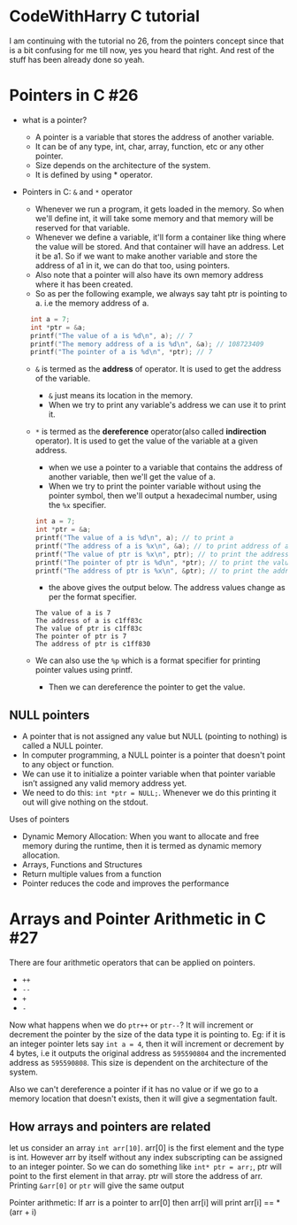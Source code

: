 # CodeWithHarry C tutorial

I am continuing with the tutorial no 26, from the pointers concept since that is a bit confusing for me till now, yes you heard that right. And rest of the stuff has been already done so yeah.

# Pointers in C #26

- what is a pointer?
  - A pointer is a variable that stores the address of another variable.
  - It can be of any type, int, char, array, function, etc or any other pointer.
  - Size depends on the architecture of the system.
  - It is defined by using \* operator.

- Pointers in C: `&` and `*` operator
  - Whenever we run a program, it gets loaded in the memory. So when we'll define int, it will take some memory and that memory will be reserved for that variable.
  - Whenever we define a variable, it'll form a container like thing where the value will be stored. And that container will have an address. Let it be a1. So if we want to make another variable and store the address of a1 in it, we can do that too, using pointers.
  - Also note that a pointer will also have its own memory address where it has been created.
  - So as per the following example, we always say taht ptr is pointing to a. i.e the memory address of a.

  ```c
    int a = 7;
    int *ptr = &a;
    printf("The value of a is %d\n", a); // 7
    printf("The memory address of a is %d\n", &a); // 108723409
    printf("The pointer of a is %d\n", *ptr); // 7
  ```

  - `&` is termed as the **address** of operator. It is used to get the address of the variable.
    - `&` just means its location in the memory.
    - When we try to print any variable's address we can use it to print it.
  - `*` is termed as the **dereference** operator(also called **indirection** operator). It is used to get the value of the variable at a given address.
    - when we use a pointer to a variable that contains the address of another variable, then we'll get the value of a.
    - When we try to print the pointer variable without using the pointer symbol, then we'll output a hexadecimal number, using the `%x` specifier.

    ```c
    int a = 7;
    int *ptr = &a;
    printf("The value of a is %d\n", a); // to print a
    printf("The address of a is %x\n", &a); // to print address of a
    printf("The value of ptr is %x\n", ptr); // to print the address of a
    printf("The pointer of ptr is %d\n", *ptr); // to print the value of a
    printf("The address of ptr is %x\n", &ptr); // to print the address of ptr
    ```

    - the above gives the output below. The address values change as per the format specifier.

    ```shell
    The value of a is 7
    The address of a is c1ff83c
    The value of ptr is c1ff83c
    The pointer of ptr is 7
    The address of ptr is c1ff830
    ```

  - We can also use the `%p` which is a format specifier for printing pointer values using printf.
    - Then we can dereference the pointer to get the value.

## NULL pointers

- A pointer that is not assigned any value but NULL (pointing to nothing) is called a NULL pointer.
- In computer programming, a NULL pointer is a pointer that doesn't point to any object or function.
- We can use it to initialize a pointer variable when that pointer variable isn’t assigned any valid memory address yet.
- We need to do this: `int *ptr = NULL;`. Whenever we do this printing it out will give nothing on the stdout.

Uses of pointers

- Dynamic Memory Allocation: When you want to allocate and free memory during the runtime, then it is termed as dynamic memory allocation.
- Arrays, Functions and Structures
- Return multiple values from a function
- Pointer reduces the code and improves the performance

# Arrays and Pointer Arithmetic in C #27

There are four arithmetic operators that can be applied on pointers.

- `++`
- `--`
- `+`
- `-`

Now what happens when we do `ptr++` or `ptr--`? It will increment or decrement the pointer by the size of the data type it is pointing to. Eg: if it is an integer pointer lets say `int a = 4`, then it will increment or decrement by 4 bytes, i.e it outputs the original address as `595590804` and the incremented address as `595590808`. This size is dependent on the architecture of the system.

Also we can't dereference a pointer if it has no value or if we go to a memory location that doesn't exists, then it will give a segmentation fault.

## How arrays and pointers are related

let us consider an array `int arr[10]`.
arr[0] is the first element and the type is int. However arr by itself without any index subscripting can be assigned to an integer pointer. So we can do something like `int* ptr = arr;`, ptr will point to the first element in that array. ptr will store the address of arr. Printing `&arr[0]` or `ptr` will give the same output

Pointer arithmetic: If arr is a pointer to arr[0] then arr[i] will print arr[i] == *(arr + i)
